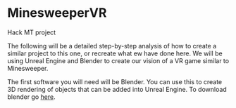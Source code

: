 # MinesweeperVR
Hack MT project

The following will be a detailed step-by-step analysis of how to create a similar project to this one, or recreate what ew have done here. We will be using Unreal Engine and Blender to create our vision of a VR game similar to Minesweeper. 

The first software you will need will be Blender. You can use this to create 3D rendering of objects that can be added into Unreal Engine. To download blender go [here](https://www.blender.org/download/).
